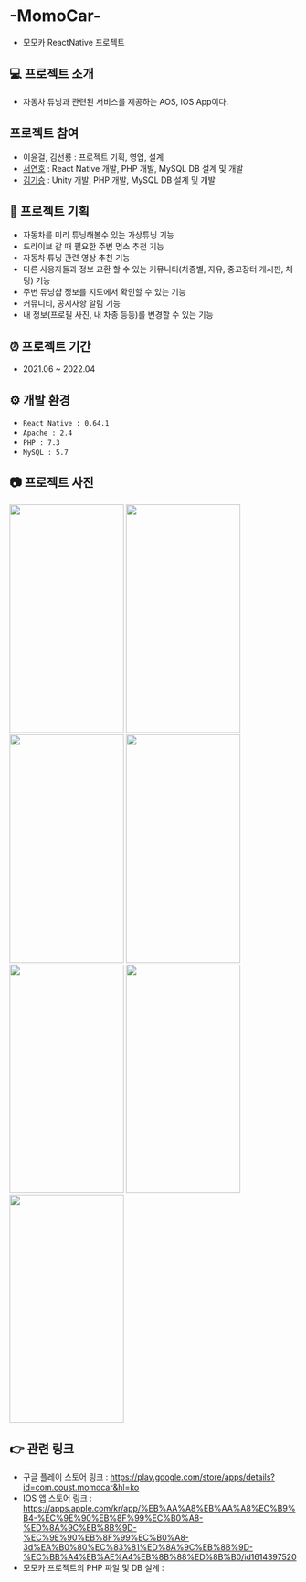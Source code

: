 # -MomoCar-
- 모모카 ReactNative 프로젝트

## 💻 프로젝트 소개
- 자동차 튜닝과 관련된 서비스를 제공하는 AOS, IOS App이다.

## 프로젝트 참여
- 이윤걸, 김선룡 : 프로젝트 기획, 영업, 설계
- [서연호](https://github.com/YeonHoit) : React Native 개발, PHP 개발, MySQL DB 설계 및 개발
- [김기승](https://github.com/Giseung30) : Unity 개발, PHP 개발, MySQL DB 설계 및 개발

## 📑 프로젝트 기획
- 자동차를 미리 튜닝해볼수 있는 가상튜닝 기능
- 드라이브 갈 때 필요한 주변 명소 추천 기능
- 자동차 튜닝 관련 영상 추천 기능
- 다른 사용자들과 정보 교환 할 수 있는 커뮤니티(차종별, 자유, 중고장터 게시판, 채팅) 기능
- 주변 튜닝샵 정보를 지도에서 확인할 수 있는 기능
- 커뮤니티, 공지사항 알림 기능
- 내 정보(프로필 사진, 내 차종 등등)를 변경할 수 있는 기능

## ⏰ 프로젝트 기간
- 2021.06 ~ 2022.04

## ⚙ 개발 환경
- `React Native : 0.64.1`
- `Apache : 2.4`
- `PHP : 7.3`
- `MySQL : 5.7`

## 📷 프로젝트 사진
<img src="https://user-images.githubusercontent.com/120333633/211866463-67c4a26d-e2c8-4e71-8c34-5fee886d3187.png"  width="200" height="400"/>
<img src="https://user-images.githubusercontent.com/120333633/211866846-9383c5ac-3883-414a-acc7-52af77cf625a.jpeg"  width="200" height="400"/>
<img src="https://user-images.githubusercontent.com/120333633/211866894-6276256a-59cd-4061-ae9f-fc3ff718a842.png"  width="200" height="400"/>
<img src="https://user-images.githubusercontent.com/120333633/211866967-76376292-f2bd-4bc2-8bfd-172d73c25dd9.png"  width="200" height="400"/>
<img src="https://user-images.githubusercontent.com/120333633/211866988-43c18094-5726-4a0b-933a-b6a51c80ee04.png"  width="200" height="400"/>
<img src="https://user-images.githubusercontent.com/120333633/211867033-7812375c-4f1d-4843-b3d5-d71ccbbfebc0.png"  width="200" height="400"/>
<img src="https://user-images.githubusercontent.com/120333633/211867092-b1485590-9ad3-46f1-9544-3c29b670945a.png"  width="200" height="400"/>

## 👉 관련 링크
- 구글 플레이 스토어 링크 : <https://play.google.com/store/apps/details?id=com.coust.momocar&hl=ko>
- IOS 앱 스토어 링크 : <https://apps.apple.com/kr/app/%EB%AA%A8%EB%AA%A8%EC%B9%B4-%EC%9E%90%EB%8F%99%EC%B0%A8-%ED%8A%9C%EB%8B%9D-%EC%9E%90%EB%8F%99%EC%B0%A8-3d%EA%B0%80%EC%83%81%ED%8A%9C%EB%8B%9D-%EC%BB%A4%EB%AE%A4%EB%8B%88%ED%8B%B0/id1614397520>
- 모모카 프로젝트의 PHP 파일 및 DB 설계 : 
